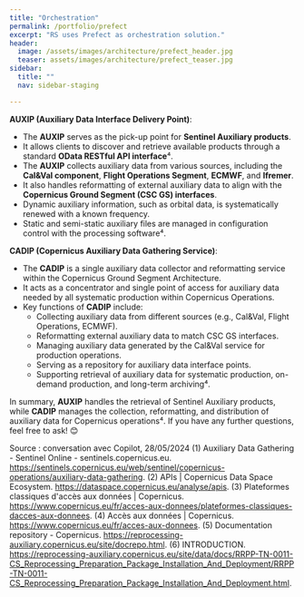 ```yaml
---
title: "Orchestration"
permalink: /portfolio/prefect
excerpt: "RS uses Prefect as orchestration solution."
header:
  image: /assets/images/architecture/prefect_header.jpg
  teaser: assets/images/architecture/prefect_teaser.jpg
sidebar:
  title: ""
  nav: sidebar-staging

---
```


**AUXIP (Auxiliary Data Interface Delivery Point)**:
   - The **AUXIP** serves as the pick-up point for **Sentinel Auxiliary products**.
   - It allows clients to discover and retrieve available products through a standard **OData RESTful API interface**⁴.
   - The **AUXIP** collects auxiliary data from various sources, including the **Cal&Val component**, **Flight Operations Segment**, **ECMWF**, and **Ifremer**.
   - It also handles reformatting of external auxiliary data to align with the **Copernicus Ground Segment (CSC GS) interfaces**.
   - Dynamic auxiliary information, such as orbital data, is systematically renewed with a known frequency.
   - Static and semi-static auxiliary files are managed in configuration control with the processing software⁴.

**CADIP (Copernicus Auxiliary Data Gathering Service)**:
   - The **CADIP** is a single auxiliary data collector and reformatting service within the Copernicus Ground Segment Architecture.
   - It acts as a concentrator and single point of access for auxiliary data needed by all systematic production within Copernicus Operations.
   - Key functions of **CADIP** include:
     - Collecting auxiliary data from different sources (e.g., Cal&Val, Flight Operations, ECMWF).
     - Reformatting external auxiliary data to match CSC GS interfaces.
     - Managing auxiliary data generated by the Cal&Val service for production operations.
     - Serving as a repository for auxiliary data interface points.
     - Supporting retrieval of auxiliary data for systematic production, on-demand production, and long-term archiving⁴.

In summary, **AUXIP** handles the retrieval of Sentinel Auxiliary products, while **CADIP** manages the collection, reformatting, and distribution of auxiliary data for Copernicus operations⁴. If you have any further questions, feel free to ask! 😊

Source : conversation avec Copilot, 28/05/2024
(1) Auxiliary Data Gathering - Sentinel Online - sentinels.copernicus.eu. https://sentinels.copernicus.eu/web/sentinel/copernicus-operations/auxiliary-data-gathering.
(2) APIs | Copernicus Data Space Ecosystem. https://dataspace.copernicus.eu/analyse/apis.
(3) Plateformes classiques d'accès aux données | Copernicus. https://www.copernicus.eu/fr/acces-aux-donnees/plateformes-classiques-dacces-aux-donnees.
(4) Accès aux données | Copernicus. https://www.copernicus.eu/fr/acces-aux-donnees.
(5) Documentation repository - Copernicus. https://reprocessing-auxiliary.copernicus.eu/site/docrepo.html.
(6) INTRODUCTION. https://reprocessing-auxiliary.copernicus.eu/site/data/docs/RRPP-TN-0011-CS_Reprocessing_Preparation_Package_Installation_And_Deployment/RRPP-TN-0011-CS_Reprocessing_Preparation_Package_Installation_And_Deployment.html.
